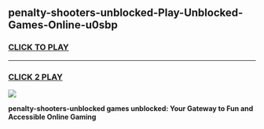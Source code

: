 
## penalty-shooters-unblocked-Play-Unblocked-Games-Online-u0sbp
<h3>
<a href="https://premium76.site?title=penalty-shooters-unblocked&ref=25A">CLICK TO PLAY</a></h3>
<hr>

<h3>
<a href="https://premium76.site?title=penalty-shooters-unblocked&ref=25A">CLICK 2 PLAY</a>
  
</h3>

<a href="https://premium76.site?title=penalty-shooters-unblocked&ref=25A"><img src="https://clearcache.store/games.png"></a>


**penalty-shooters-unblocked games unblocked: Your Gateway to Fun and Accessible Online Gaming**
